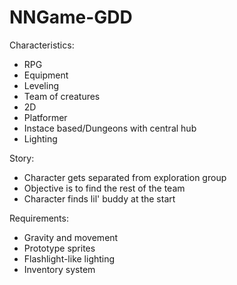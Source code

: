 # NNGame-GDD

Characteristics:
* RPG
* Equipment
* Leveling
* Team of creatures
* 2D
* Platformer
* Instace based/Dungeons with central hub
* Lighting

Story:
* Character gets separated from exploration group
* Objective is to find the rest of the team
* Character finds lil' buddy at the start

Requirements:
* Gravity and movement
* Prototype sprites
* Flashlight-like lighting
* Inventory system
